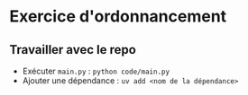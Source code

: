 # Exercice d'ordonnancement

## Travailler avec le repo

- Exécuter `main.py` : `python code/main.py`
- Ajouter une dépendance : `uv add <nom de la dépendance>`
